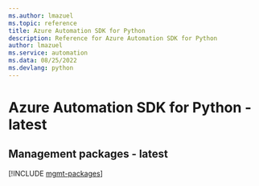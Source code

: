 ```yaml
---
ms.author: lmazuel
ms.topic: reference
title: Azure Automation SDK for Python
description: Reference for Azure Automation SDK for Python
author: lmazuel
ms.service: automation
ms.data: 08/25/2022
ms.devlang: python
---
```

# Azure Automation SDK for Python - latest

## Management packages - latest
[!INCLUDE [mgmt-packages](automation-mgmt-index.md)]